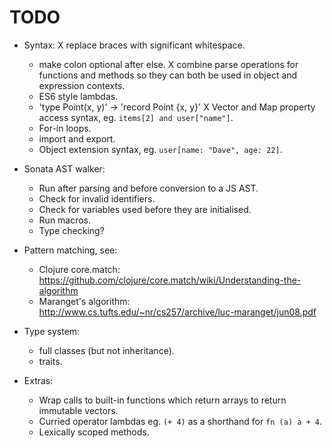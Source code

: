 TODO
====

 - Syntax:
	X replace braces with significant whitespace.
	- make colon optional after else.
	X combine parse operations for functions and methods so they can both be used 
	  in object and expression contexts.
	- ES6 style lambdas.
	- 'type Point(x, y)' -> 'record Point {x, y}' 
	X Vector and Map property access syntax, eg. `items[2] and user["name"]`.
	- For-in loops.
	- import and export.
	- Object extension syntax, eg. `user[name: "Dave", age: 22]`.

 - Sonata AST walker:
 	- Run after parsing and before conversion to a JS AST.
 	- Check for invalid identifiers.
 	- Check for variables used before they are initialised.
 	- Run macros.
 	- Type checking?

 - Pattern matching, see:
	- Clojure core.match: https://github.com/clojure/core.match/wiki/Understanding-the-algorithm
	- Maranget's algorithm: http://www.cs.tufts.edu/~nr/cs257/archive/luc-maranget/jun08.pdf

 - Type system:
 	- full classes (but not inheritance).
 	- traits.

 - Extras:
	- Wrap calls to built-in functions which return arrays to return immutable vectors.
	- Curried operator lambdas eg. `(+ 4)` as a shorthand for `fn (a) a + 4`.
	- Lexically scoped methods.